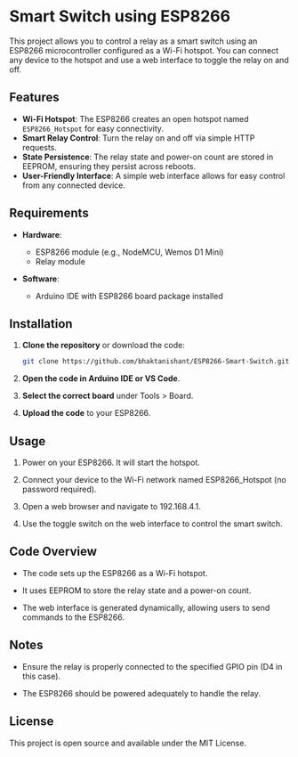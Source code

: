 # Smart Switch using ESP8266

This project allows you to control a relay as a smart switch using an ESP8266 microcontroller configured as a Wi-Fi hotspot. You can connect any device to the hotspot and use a web interface to toggle the relay on and off.

## Features

- **Wi-Fi Hotspot**: The ESP8266 creates an open hotspot named `ESP8266_Hotspot` for easy connectivity.
- **Smart Relay Control**: Turn the relay on and off via simple HTTP requests.
- **State Persistence**: The relay state and power-on count are stored in EEPROM, ensuring they persist across reboots.
- **User-Friendly Interface**: A simple web interface allows for easy control from any connected device.

## Requirements

- **Hardware**:
  - ESP8266 module (e.g., NodeMCU, Wemos D1 Mini)
  - Relay module

- **Software**:
  - Arduino IDE with ESP8266 board package installed

## Installation

1. **Clone the repository** or download the code:
   ```bash
   git clone https://github.com/bhaktanishant/ESP8266-Smart-Switch.git

2.  **Open the code in Arduino IDE or VS Code**.
    
3.  **Select the correct board** under Tools > Board.
    
4.  **Upload the code** to your ESP8266.
    

Usage
-----

1.  Power on your ESP8266. It will start the hotspot.
    
2.  Connect your device to the Wi-Fi network named ESP8266\_Hotspot (no password required).
    
3.  Open a web browser and navigate to 192.168.4.1.
    
4.  Use the toggle switch on the web interface to control the smart switch.
    

Code Overview
-------------

*   The code sets up the ESP8266 as a Wi-Fi hotspot.
    
*   It uses EEPROM to store the relay state and a power-on count.
    
*   The web interface is generated dynamically, allowing users to send commands to the ESP8266.
    

Notes
-----

*   Ensure the relay is properly connected to the specified GPIO pin (D4 in this case).
    
*   The ESP8266 should be powered adequately to handle the relay.
    

License
-------

This project is open source and available under the MIT License.
